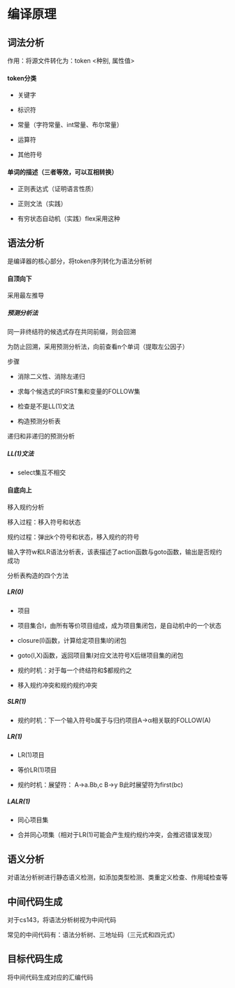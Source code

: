 # 编译原理


## 词法分析

作用：将源文件转化为：token <种别, 属性值>

#### token分类

+ 关键字

+ 标识符

+ 常量（字符常量、int常量、布尔常量）

+ 运算符

+ 其他符号

#### 单词的描述（三者等效，可以互相转换）

+ 正则表达式（证明语言性质）

+ 正则文法（实践）

+ 有穷状态自动机（实践）flex采用这种




## 语法分析

是编译器的核心部分，将token序列转化为语法分析树

#### 自顶向下

采用最左推导

##### 预测分析法

同一非终结符的候选式存在共同前缀，则会回溯

为防止回溯，采用预测分析法，向前查看n个单词（提取左公因子）

步骤

+ 消除二义性、消除左递归

+ 求每个候选式的FIRST集和变量的FOLLOW集

+ 检查是不是LL(1)文法

+ 构造预测分析表

递归和非递归的预测分析

##### LL(1)文法

+ select集互不相交

#### 自底向上

移入规约分析

移入过程：移入符号和状态

规约过程：弹出k个符号和状态，移入规约的符号

输入字符w和LR语法分析表，该表描述了action函数与goto函数，输出是否规约成功

分析表构造的四个方法

##### LR(0)

+ 项目

+ 项目集合I，由所有等价项目组成，成为项目集闭包，是自动机中的一个状态

+ closure(I)函数，计算给定项目集I的闭包

+ goto(I,X)函数，返回项目集I对应文法符号X后继项目集的闭包

+ 规约时机：对于每一个终结符和$都规约之

+ 移入规约冲突和规约规约冲突

##### SLR(1)

+ 规约时机：下一个输入符号b属于与归约项目A→α相关联的FOLLOW(A)

##### LR(1)

+ LR(1)项目

+ 等价LR(1)项目

+ 规约时机：展望符： A->a.Bb,c   B->y B此时展望符为first(bc)

##### LALR(1)

+ 同心项目集

+ 合并同心项集（相对于LR(1)可能会产生规约规约冲突，会推迟错误发现）




## 语义分析

对语法分析树进行静态语义检测，如添加类型检测、类重定义检查、作用域检查等




## 中间代码生成

对于cs143，将语法分析树视为中间代码

常见的中间代码有：语法分析树、三地址码（三元式和四元式）




## 目标代码生成

将中间代码生成对应的汇编代码


